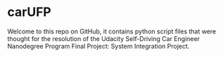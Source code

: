 # carUFP

Welcome to this repo on GitHub, it contains python script files that were thought for the resolution of the Udacity Self-Driving Car Engineer Nanodegree Program Final Project: System Integration Project.
